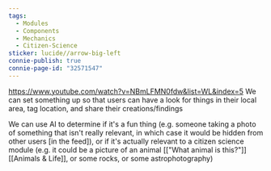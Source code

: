 ```yaml
---
tags:
  - Modules
  - Components
  - Mechanics
  - Citizen-Science
sticker: lucide//arrow-big-left
connie-publish: true
connie-page-id: "32571547"
---
```

https://www.youtube.com/watch?v=NBmLFMN0fdw&list=WL&index=5
We can set something up so that users can have a look for things in their local area, tag location, and share their creations/findings

We can use AI to determine if it's a fun thing (e.g. someone taking a photo of something that isn't really relevant, in which case it would be hidden from other users [in the feed]), or if it's actually relevant to a citizen science module (e.g. it could be a picture of an animal [["What animal is this?"]] [[Animals & Life]], or some rocks, or some astrophotography)